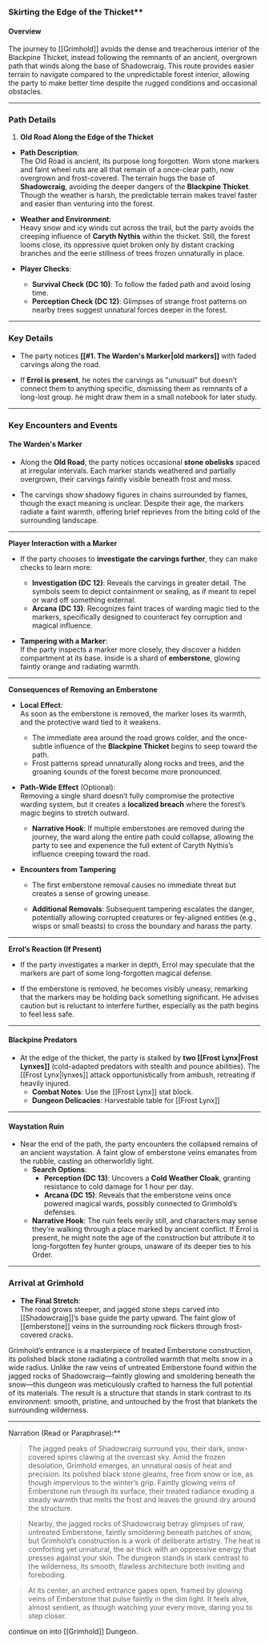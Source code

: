 
###  Skirting the Edge of the Thicket**

#### **Overview**

The journey to [[Grimhold]] avoids the dense and treacherous interior of the Blackpine Thicket, instead following the remnants of an ancient, overgrown path that winds along the base of Shadowcraig. This route provides easier terrain to navigate compared to the unpredictable forest interior, allowing the party to make better time despite the rugged conditions and occasional obstacles.

---

### **Path Details**

1. **Old Road Along the Edge of the Thicket**

- **Path Description**:  
    The Old Road is ancient, its purpose long forgotten. Worn stone markers and faint wheel ruts are all that remain of a once-clear path, now overgrown and frost-covered. The terrain hugs the base of **Shadowcraig**, avoiding the deeper dangers of the **Blackpine Thicket**. Though the weather is harsh, the predictable terrain makes travel faster and easier than venturing into the forest.

- **Weather and Environment**:  
    Heavy snow and icy winds cut across the trail, but the party avoids the creeping influence of **Caryth Nythis** within the thicket. Still, the forest looms close, its oppressive quiet broken only by distant cracking branches and the eerie stillness of trees frozen unnaturally in place.

- **Player Checks**:
    
    - **Survival Check (DC 10)**: To follow the faded path and avoid losing time.
    - **Perception Check (DC 12)**: Glimpses of strange frost patterns on nearby trees suggest unnatural forces deeper in the forest.

---

### **Key Details**

- The party notices **[[#1. **The Warden's Marker**|old markers]]** with faded carvings along the road. 

- If **Errol is present**, he notes the carvings as "unusual" but doesn’t connect them to anything specific, dismissing them as remnants of a long-lost group. he might draw them in a small notebook for later study.



---
### **Key Encounters and Events**

#### **The Warden's Marker**

- Along the **Old Road**, the party notices occasional **stone obelisks** spaced at irregular intervals. Each marker stands weathered and partially overgrown, their carvings faintly visible beneath frost and moss.

- The carvings show shadowy figures in chains surrounded by flames, though the exact meaning is unclear. Despite their age, the markers radiate a faint warmth, offering brief reprieves from the biting cold of the surrounding landscape.

---

**Player Interaction with a Marker**

- If the party chooses to **investigate the carvings further**, they can make checks to learn more:
    
    - **Investigation (DC 12)**: Reveals the carvings in greater detail. The symbols seem to depict containment or sealing, as if meant to repel or ward off something external.
    - **Arcana (DC 13)**: Recognizes faint traces of warding magic tied to the markers, specifically designed to counteract fey corruption and magical influence.

- **Tampering with a Marker**:  
    If the party inspects a marker more closely, they discover a hidden compartment at its base. Inside is a shard of **emberstone**, glowing faintly orange and radiating warmth.
    

---

**Consequences of Removing an Emberstone**

- **Local Effect**:  
    As soon as the emberstone is removed, the marker loses its warmth, and the protective ward tied to it weakens.
    
    - The immediate area around the road grows colder, and the once-subtle influence of the **Blackpine Thicket** begins to seep toward the path.
    - Frost patterns spread unnaturally along rocks and trees, and the groaning sounds of the forest become more pronounced.

- **Path-Wide Effect** (Optional):  
    Removing a single shard doesn’t fully compromise the protective warding system, but it creates a **localized breach** where the forest’s magic begins to stretch outward.
    
    - **Narrative Hook**: If multiple emberstones are removed during the journey, the ward along the entire path could collapse, allowing the party to see and experience the full extent of Caryth Nythis’s influence creeping toward the road.

- **Encounters from Tampering**
	
	- The first emberstone removal causes no immediate threat but creates a sense of growing unease.
	
	- **Additional Removals**: Subsequent tampering escalates the danger, potentially allowing corrupted creatures or fey-aligned entities (e.g., wisps or small beasts) to cross the boundary and harass the party.

---

**Errol’s Reaction (If Present)**

- If the party investigates a marker in depth, Errol may speculate that the markers are part of some long-forgotten magical defense.

- If the emberstone is removed, he becomes visibly uneasy, remarking that the markers may be holding back something significant. He advises caution but is reluctant to interfere further, especially as the path begins to feel less safe.

---

#### **Blackpine Predators**

- At the edge of the thicket, the party is stalked by **two [[Frost Lynx|Frost Lynxes]]** (cold-adapted predators with stealth and pounce abilities). The [[Frost Lynx|lynxes]] attack opportunistically from ambush, retreating if heavily injured.
    - **Combat Notes**: Use the [[Frost Lynx]] stat block.
    - **Dungeon Delicacies**: Harvestable table for [[Frost Lynx]]

---

#### **Waystation Ruin**

- Near the end of the path, the party encounters the collapsed remains of an ancient waystation. A faint glow of emberstone veins emanates from the rubble, casting an otherworldly light.
    - **Search Options**:
        - **Perception (DC 13)**: Uncovers a **Cold Weather Cloak**, granting resistance to cold damage for 1 hour per day.
        - **Arcana (DC 15)**: Reveals that the emberstone veins once powered magical wards, possibly connected to Grimhold’s defenses.
    - **Narrative Hook**: The ruin feels eerily still, and characters may sense they’re walking through a place marked by ancient conflict. If Errol is present, he might note the age of the construction but attribute it to long-forgotten fey hunter groups, unaware of its deeper ties to his Order.



---

### **Arrival at Grimhold**

- **The Final Stretch**:  
    The road grows steeper, and jagged stone steps carved into [[Shadowcraig]]’s base guide the party upward. The faint glow of [[emberstone]] veins in the surrounding rock flickers through frost-covered cracks.

Grimhold’s entrance is a masterpiece of treated Emberstone construction, its polished black stone radiating a controlled warmth that melts snow in a wide radius. Unlike the raw veins of untreated Emberstone found within the jagged rocks of Shadowcraig—faintly glowing and smoldering beneath the snow—this dungeon was meticulously crafted to harness the full potential of its materials. The result is a structure that stands in stark contrast to its environment: smooth, pristine, and untouched by the frost that blankets the surrounding wilderness.

---

Narration (Read or Paraphrase):**

> The jagged peaks of Shadowcraig surround you, their dark, snow-covered spires clawing at the overcast sky. Amid the frozen desolation, Grimhold emerges, an unnatural oasis of heat and precision. Its polished black stone gleams, free from snow or ice, as though impervious to the winter’s grip. Faintly glowing veins of Emberstone run through its surface, their treated radiance exuding a steady warmth that melts the frost and leaves the ground dry around the structure.

> Nearby, the jagged rocks of Shadowcraig betray glimpses of raw, untreated Emberstone, faintly smoldering beneath patches of snow, but Grimhold’s construction is a work of deliberate artistry. The heat is comforting yet unnatural, the air thick with an oppressive energy that presses against your skin. The dungeon stands in stark contrast to the wilderness, its smooth, flawless architecture both inviting and foreboding.

> At its center, an arched entrance gapes open, framed by glowing veins of Emberstone that pulse faintly in the dim light. It feels alive, almost sentient, as though watching your every move, daring you to step closer.

continue on into [[Grimhold]] Dungeon.